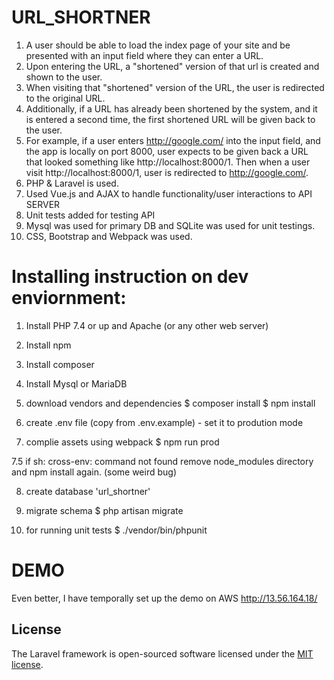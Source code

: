 # URL_SHORTNER

1. A user should be able to load the index page of your site and be presented with an input field where they can enter a URL.
2. Upon entering the URL, a "shortened" version of that url is created and shown to the user.
3. When visiting that "shortened" version of the URL, the user is redirected to the original URL.
4. Additionally, if a URL has already been shortened by the system, and it is entered a second time, the first shortened URL will be given back to the user.
5. For example, if a user enters http://google.com/ into the input field, and the app is locally on port 8000, user expects to be given back a URL that looked something like http://localhost:8000/1.
   Then when a user visit http://localhost:8000/1, user is redirected to http://google.com/.
7. PHP & Laravel is used.
8. Used Vue.js and AJAX to handle functionality/user interactions to API SERVER
9. Unit tests added for testing API
10. Mysql was used for primary DB and SQLite was used for unit testings.
11. CSS, Bootstrap and Webpack was used.

# Installing instruction on dev enviornment:

1. Install PHP 7.4 or up and Apache (or any other web server)
2. Install npm
3. Install composer
4. Install Mysql or MariaDB

5. download vendors and dependencies
$ composer install
$ npm install

6. create .env file (copy from .env.example) - set it to prodution mode

7. complie assets using webpack 
$ npm run prod

7.5 if sh: cross-env: command not found
remove node_modules directory and npm install again. (some weird bug)

8. create database 'url_shortner'

9. migrate schema 
$  php artisan migrate

10. for running unit tests
$ ./vendor/bin/phpunit
 
# DEMO
Even better, I have temporally set up the demo on AWS
http://13.56.164.18/

## License

The Laravel framework is open-sourced software licensed under the [MIT license](https://opensource.org/licenses/MIT).
